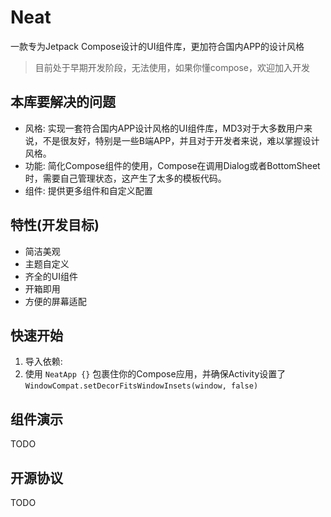 # Neat
一款专为Jetpack Compose设计的UI组件库，更加符合国内APP的设计风格

> 目前处于早期开发阶段，无法使用，如果你懂compose，欢迎加入开发

## 本库要解决的问题
* 风格: 实现一套符合国内APP设计风格的UI组件库，MD3对于大多数用户来说，不是很友好，特别是一些B端APP，并且对于开发者来说，难以掌握设计风格。
* 功能: 简化Compose组件的使用，Compose在调用Dialog或者BottomSheet时，需要自己管理状态，这产生了太多的模板代码。
* 组件: 提供更多组件和自定义配置

## 特性(开发目标)
* 简洁美观
* 主题自定义
* 齐全的UI组件
* 开箱即用
* 方便的屏幕适配

## 快速开始
1. 导入依赖:
2. 使用 `NeatApp {}` 包裹住你的Compose应用，并确保Activity设置了`WindowCompat.setDecorFitsWindowInsets(window, false)`

## 组件演示
TODO

## 开源协议
TODO